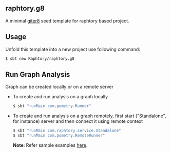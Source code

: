 ## raphtory.g8

A minimal [giter8](http://www.foundweekends.org/giter8/index.html) seed template for raphtory based project.

## Usage
Unfold this template into a new project use following command:
    
```bash
$ sbt new Raphtory/raphtory.g8
```

## Run Graph Analysis
Graph can be created locally or on a remote server
- To create and run analysis on a graph locally
    ```bash
    $ sbt "runMain com.pometry.Runner"
    ```

- To create and run analysis on a graph remotely, first start ("Standalone", for instance) server and then connect it using remote context
  ```bash
  $ sbt "runMain com.raphtory.service.Standalone"
  $ sbt "runMain com.pometry.RemoteRunner"
  ```

     **Note**: Refer sample examples [here](https://github.com/Raphtory/Raphtory/tree/development/examples).
